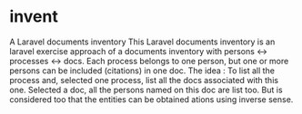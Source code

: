 # invent
A Laravel documents inventory
This Laravel documents inventory is an laravel exercise approach of a documents inventory with persons <-> processes <-> docs. Each process belongs to one person, but one or more persons can be included (citations) in one doc. The idea : To list all the process and, selected one process, list all the docs associated with this one. Selected a doc, all the persons named on this doc are list too. But is considered too that the entities can be obtained ations using inverse sense.
